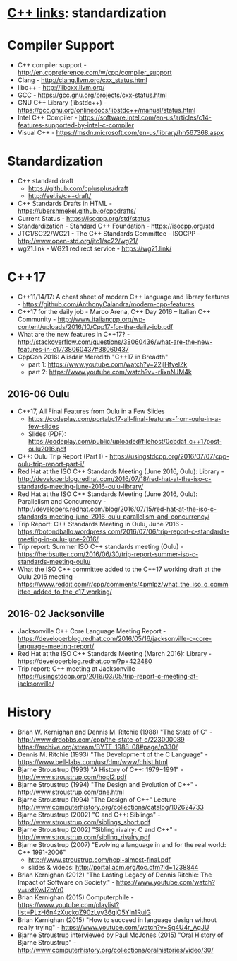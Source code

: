 # [C++ links](README.md): standardization

# Compiler Support

* C++ compiler support - http://en.cppreference.com/w/cpp/compiler_support
* Clang - http://clang.llvm.org/cxx_status.html
* libc++ - http://libcxx.llvm.org/
* GCC - https://gcc.gnu.org/projects/cxx-status.html
* GNU C++ Library (libstdc++) - https://gcc.gnu.org/onlinedocs/libstdc++/manual/status.html
* Intel C++ Compiler - https://software.intel.com/en-us/articles/c14-features-supported-by-intel-c-compiler
* Visual C++ - https://msdn.microsoft.com/en-us/library/hh567368.aspx

# Standardization

* C++ standard draft
  - https://github.com/cplusplus/draft  
  - http://eel.is/c++draft/
* C++ Standards Drafts in HTML - https://ubershmekel.github.io/cppdrafts/
* Current Status - https://isocpp.org/std/status
* Standardization - Standard C++ Foundation - https://isocpp.org/std
* JTC1/SC22/WG21 - The C++ Standards Committee - ISOCPP - http://www.open-std.org/jtc1/sc22/wg21/
* wg21.link - WG21 redirect service - https://wg21.link/

# C++17

* C++11/14/17: A cheat sheet of modern C++ language and library features - https://github.com/AnthonyCalandra/modern-cpp-features
* C++17 for the daily job - Marco Arena, C++ Day 2016 – Italian C++ Community - http://www.italiancpp.org/wp-content/uploads/2016/10/Cpp17-for-the-daily-job.pdf
* What are the new features in C++17? - http://stackoverflow.com/questions/38060436/what-are-the-new-features-in-c17/38060437#38060437
* CppCon 2016: Alisdair Meredith "C++17 in Breadth"
  - part 1: https://www.youtube.com/watch?v=22jIHfvelZk
  - part 2: https://www.youtube.com/watch?v=-rIixnNJM4k

## 2016-06 Oulu 

* C++17, All Final Features from Oulu in a Few Slides
  - https://codeplay.com/portal/c17-all-final-features-from-oulu-in-a-few-slides
  - Slides (PDF): https://codeplay.com/public/uploaded/filehost/0cbdaf_c++17post-oulu2016.pdf
* C++: Oulu Trip Report (Part I) - https://usingstdcpp.org/2016/07/07/cpp-oulu-trip-report-part-i/
* Red Hat at the ISO C++ Standards Meeting (June 2016, Oulu): Library - http://developerblog.redhat.com/2016/07/18/red-hat-at-the-iso-c-standards-meeting-june-2016-oulu-library/
* Red Hat at the ISO C++ Standards Meeting (June 2016, Oulu): Parallelism and Concurrency - http://developers.redhat.com/blog/2016/07/15/red-hat-at-the-iso-c-standards-meeting-june-2016-oulu-parallelism-and-concurrency/
* Trip Report: C++ Standards Meeting in Oulu, June 2016 - https://botondballo.wordpress.com/2016/07/06/trip-report-c-standards-meeting-in-oulu-june-2016/
* Trip report: Summer ISO C++ standards meeting (Oulu) - https://herbsutter.com/2016/06/30/trip-report-summer-iso-c-standards-meeting-oulu/
* What the ISO C++ committee added to the C++17 working draft at the Oulu 2016 meeting - https://www.reddit.com/r/cpp/comments/4pmlpz/what_the_iso_c_committee_added_to_the_c17_working/

## 2016-02 Jacksonville

* Jacksonville C++ Core Language Meeting Report - https://developerblog.redhat.com/2016/05/16/jacksonville-c-core-language-meeting-report/
* Red Hat at the ISO C++ Standards Meeting (March 2016): Library - https://developerblog.redhat.com/?p=422480
* Trip report: C++ meeting at Jacksonville - https://usingstdcpp.org/2016/03/05/trip-report-c-meeting-at-jacksonville/

# History

* Brian W. Kernighan and Dennis M. Ritchie (1988) "The State of C" - http://www.drdobbs.com/cpp/the-state-of-c/223000089 - https://archive.org/stream/BYTE-1988-08#page/n330/
* Dennis M. Ritchie (1993) "The Development of the C Language" - https://www.bell-labs.com/usr/dmr/www/chist.html
* Bjarne Stroustrup (1993) "A History of C++: 1979−1991" - http://www.stroustrup.com/hopl2.pdf
* Bjarne Stroustrup (1994) "The Design and Evolution of C++" - http://www.stroustrup.com/dne.html
* Bjarne Stroustrup (1994) "The Design of C++" Lecture - http://www.computerhistory.org/collections/catalog/102624733
* Bjarne Stroustrup (2002) "C and C++: Siblings" - http://www.stroustrup.com/siblings_short.pdf
* Bjarne Stroustrup (2002) "Sibling rivalry: C and C++" - http://www.stroustrup.com/sibling_rivalry.pdf
* Bjarne Stroustrup (2007) "Evolving a language in and for the real world: C++ 1991-2006"
  - http://www.stroustrup.com/hopl-almost-final.pdf
  - slides & videos: http://portal.acm.org/toc.cfm?id=1238844
* Brian Kernighan (2012) "The Lasting Legacy of Dennis Ritchie: The Impact of Software on Society." - https://www.youtube.com/watch?v=uxtKwJZbYr0
* Brian Kernighan (2015) Computerphile - https://www.youtube.com/playlist?list=PLzH6n4zXuckqZ90zLyy36qjO5YIn1RulG
* Brian Kernighan (2015) "How to succeed in language design without really trying" - https://www.youtube.com/watch?v=Sg4U4r_AgJU
* Bjarne Stroustrup interviewed by Paul McJones (2015) "Oral History of Bjarne Stroustrup" - http://www.computerhistory.org/collections/oralhistories/video/30/
